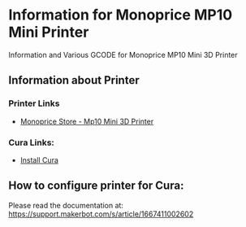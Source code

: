# Information for Monoprice MP10 Mini Printer
Information and Various GCODE for Monoprice MP10 Mini 3D Printer

## Information about Printer
### Printer Links
- [Monoprice Store - Mp10 Mini 3D Printer](https://www.monoprice.com/product?p_id=34438)

### Cura Links:
 - [Install Cura](https://ultimaker.com/software/ultimaker-cura)
 
 ## How to configure printer for Cura:
 Please read the documentation at: https://support.makerbot.com/s/article/1667411002602
